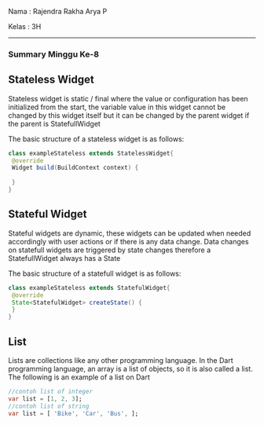 Nama  : Rajendra Rakha Arya P

Kelas : 3H

---

### Summary Minggu Ke-8

## Stateless Widget

Stateless widget is static / final where the value or configuration has been initialized from the start, the variable value in this widget cannot be changed by this widget itself
but it can be changed by the parent widget if the parent is StatefullWidget

The basic structure of a stateless widget is as follows:

```java 
class exampleStateless extends StatelessWidget{
 @override
 Widget build(BuildContext context) {
 
 }
}
```

## Stateful Widget

Stateful widgets are dynamic, these widgets can be updated when needed accordingly
with user actions or if there is any data change. Data changes on statefull
widgets are triggered by state changes therefore a StatefullWidget always has a State

The basic structure of a statefull widget is as follows:

```java
class exampleStateless extends StatefulWidget{
 @override
 State<StatefulWidget> createState() {
 }
}
```

## List

Lists are collections like any other programming language. In the Dart programming language, an array is a list of objects, so it is also called a list. The following is an example of a list on Dart

``` dart
//contoh list of integer
var list = [1, 2, 3];
//contoh list of string
var list = [ 'Bike', 'Car', 'Bus', ];
```

